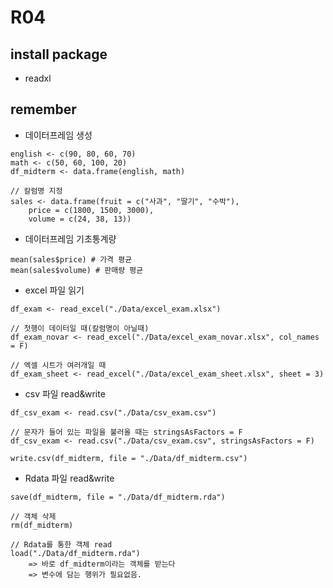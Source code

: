 # R04

## install package
- readxl

## remember

- 데이터프레임 생성
~~~
english <- c(90, 80, 60, 70)
math <- c(50, 60, 100, 20)
df_midterm <- data.frame(english, math)

// 칼럼명 지정
sales <- data.frame(fruit = c("사과", "딸기", "수박"),
    price = c(1800, 1500, 3000),
    volume = c(24, 38, 13))
~~~

- 데이터프레임 기초통계량
~~~
mean(sales$price) # 가격 평균
mean(sales$volume) # 판매량 평균
~~~

- excel 파일 읽기
~~~
df_exam <- read_excel("./Data/excel_exam.xlsx")

// 첫행이 데이터일 때(칼럼명이 아닐때)
df_exam_novar <- read_excel("./Data/excel_exam_novar.xlsx", col_names = F)

// 엑셀 시트가 여러개일 때
df_exam_sheet <- read_excel("./Data/excel_exam_sheet.xlsx", sheet = 3)
~~~

- csv 파일 read&write
~~~
df_csv_exam <- read.csv("./Data/csv_exam.csv")

// 문자가 들어 있는 파일을 불러올 때는 stringsAsFactors = F 
df_csv_exam <- read.csv("./Data/csv_exam.csv", stringsAsFactors = F)

write.csv(df_midterm, file = "./Data/df_midterm.csv")
~~~

- Rdata 파일 read&write
~~~
save(df_midterm, file = "./Data/df_midterm.rda")

// 객체 삭제
rm(df_midterm)

// Rdata를 통한 객체 read
load("./Data/df_midterm.rda")
    => 바로 df_midterm이라는 객체를 받는다
    => 변수에 담는 행위가 필요없음.
~~~